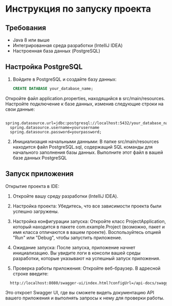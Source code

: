 # Инструкция по запуску проекта

## Требования
- Java 8 или выше
- Интегрированная среда разработки (IntelliJ IDEA)
- Настроенная база данных (PostgreSQL)

## Настройка PostgreSQL

1. Войдите в PostgreSQL и создайте базу данных:
   ```sql
   CREATE DATABASE your_database_name;

  Откройте файл application.properties, находящийся в src/main/resources.
  Настройте подключение к базе данных, изменив следующие строки на свои данные:
  ```properties
    spring.datasource.url=jdbc:postgresql://localhost:5432/your_database_name
    spring.datasource.username=yourusername
    spring.datasource.password=yourpassword;
```

2. Инициализация начальными данными:
  В папке src/main/resources находится файл PostgreSQL.sql, содержащий SQL команды для начального заполнения базы данных.
  Выполните этот файл в вашей базе данных PostgreSQL

## Запуск приложения
  Открытие проекта в IDE:

  1. Откройте вашу среду разработки (IntelliJ IDEA).

  2. Настройка проекта:
    Убедитесь, что все зависимости проекта были успешно загружены.

  3. Настройка конфигурации запуска:
    Откройте класс ProjectApplication, который находится в пакете com.example.Project (возможно, пакет и имя класса отличаются в вашем проекте).
    Воспользуйтесь опцией "Run" или "Debug", чтобы запустить приложение.

  4. Ожидание запуска:
    После запуска, приложение начнет инициализацию. Вы увидите логи в консоли вашей среды разработки, которые указывают на успешный запуск приложения.
  
  5. Проверка работы приложения:
    Откройте веб-браузер.
    В адресной строке введите:
  ```html
    http://localhost:8080/swagger-ui/index.html?configUrl=/api-docs/swagger-config#/
```
  Это откроет Swagger UI, где вы сможете видеть документацию API вашего приложения и выполнять запросы к нему для проверки работы.

